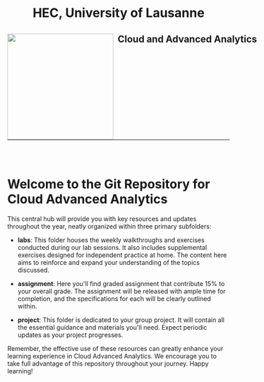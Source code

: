 <h1 align="center"> HEC, University of Lausanne </h1>
<div>
<td> 
<img src="https://upload.wikimedia.org/wikipedia/commons/thumb/2/2b/Logo_Universit%C3%A9_de_Lausanne.svg/2000px-Logo_Universit%C3%A9_de_Lausanne.svg.png" style="padding-right:10px;width:240px;float:left"/></td>
<h2 style="white-space: nowrap">Cloud and Advanced Analytics </h2></td>
<hr style="clear:both">
<p style="font-size:0.85em; margin:2px; text-align:justify">
<br>
<br>
</div>

# Welcome to the Git Repository for Cloud Advanced Analytics

This central hub will provide you with key resources and updates throughout the year, neatly organized within three primary subfolders:

- **labs**: This folder houses the weekly walkthroughs and exercises conducted during our lab sessions. It also includes supplemental exercises designed for independent practice at home. The content here aims to reinforce and expand your understanding of the topics discussed.

- **assignment**: Here you'll find graded assignment that contribute 15% to your overall grade. The assignment will be released with ample time for completion, and the specifications for each will be clearly outlined within.

- **project**: This folder is dedicated to your group project. It will contain all the essential guidance and materials you'll need. Expect periodic updates as your project progresses.

Remember, the effective use of these resources can greatly enhance your learning experience in Cloud Advanced Analytics. We encourage you to take full advantage of this repository throughout your journey. Happy learning!
